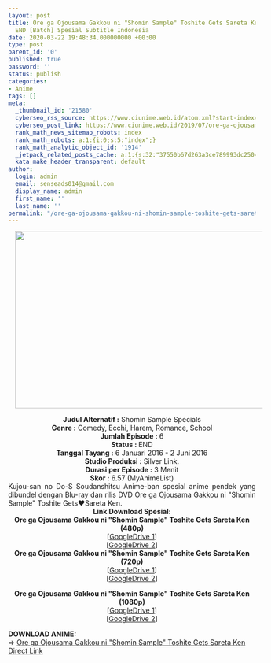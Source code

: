 ```yaml
---
layout: post
title: Ore ga Ojousama Gakkou ni "Shomin Sample" Toshite Gets Sareta Ken Episode 01-06
  END [Batch] Spesial Subtitle Indonesia
date: 2020-03-22 19:48:34.000000000 +00:00
type: post
parent_id: '0'
published: true
password: ''
status: publish
categories:
- Anime
tags: []
meta:
  _thumbnail_id: '21580'
  cyberseo_rss_source: https://www.ciunime.web.id/atom.xml?start-index=1051&max-results=150
  cyberseo_post_link: https://www.ciunime.web.id/2019/07/ore-ga-ojousama-gakkou-ni-shomin-sample.html
  rank_math_news_sitemap_robots: index
  rank_math_robots: a:1:{i:0;s:5:"index";}
  rank_math_analytic_object_id: '1914'
  _jetpack_related_posts_cache: a:1:{s:32:"37550b67d263a3ce789993dc25046c5f";a:2:{s:7:"expires";i:1650158675;s:7:"payload";a:0:{}}}
  kata_make_header_transparent: default
author:
  login: admin
  email: senseads014@gmail.com
  display_name: admin
  first_name: ''
  last_name: ''
permalink: "/ore-ga-ojousama-gakkou-ni-shomin-sample-toshite-gets-sareta-ken-episode-01-06-end-batch-spesial-subtitle-indonesia/"
---
```

<div class="separator" style="clear: both; text-align: center;"><a href="https://1.bp.blogspot.com/-F1sHlYZ_Ef8/XSr3wc8gMsI/AAAAAAAAbt4/6ay1DamyjVoYEvnKFq3eGxWwMJiwDEO_gCLcBGAs/s1600/Ore%2Bga%2BOjousama%2BGakkou%2Bni%2B%2527%2527Shomin%2BSample%2527%2527%2BToshite%2BGets%2BSareta%2BKen.jpg" imageanchor="1" style="margin-left: 1em; margin-right: 1em;"><img border="0" data-original-height="720" data-original-width="1280" height="360" src="{{ site.baseurl }}/assets/2020/03/Ore%2Bga%2BOjousama%2BGakkou%2Bni%2B%2527%2527Shomin%2BSample%2527%2527%2BToshite%2BGets%2BSareta%2BKen.jpg" width="640" /></a></div>
<p>
<div style="text-align: center;"><b>Judul</b><b><b> Alternatif</b> :</b> Shomin Sample Specials</div>
<div style="text-align: center;"><b><b>Genre :</b></b> Comedy, Ecchi, Harem, Romance, School</div>
<div style="text-align: center;"><b>Jumlah Episode :</b> 6<br /><b>Status :&nbsp;</b>END<br /><b>Tanggal Tayang :</b> 6 Januari 2016 - 2 Juni 2016<br /><b>Studio Produksi :</b> Silver Link.<br /><b>Durasi per Episode :</b> 3 Menit</div>
<div style="text-align: center;"><b>Skor :</b> 6.57 (MyAnimeList)</div>
<div style="text-align: center;"></div>
<div style="text-align: justify;">Kujou-san no Do-S Soudanshitsu Anime-ban spesial anime pendek yang dibundel dengan Blu-ray dan rilis DVD Ore ga Ojousama Gakkou ni "Shomin Sample" Toshite Gets♥Sareta Ken.</div>
<div style="text-align: justify;"></div>
<div style="text-align: justify;"></div>
<div style="text-align: center;"><b>Link Download Spesial:</b></div>
<div style="text-align: center;"><b>Ore ga Ojousama Gakkou ni "Shomin Sample" Toshite Gets Sareta Ken (480p)</b></div>
<div style="text-align: center;">[<a href="https://drive.google.com/file/d/1wED-6Lk2N_yAOZeYkmBnr3XBvkz7Nain/view" target="_blank" rel="noopener">GoogleDrive 1</a>]<br />[<a href="https://drive.google.com/file/d/1Rl-WZNGZVVCPZ_5gcfKU1IbKkgYzoxE1/view" target="_blank" rel="noopener">GoogleDrive 2</a>]</div>
<div style="text-align: center;"></div>
<div style="text-align: center;"><b>Ore ga Ojousama Gakkou ni "Shomin Sample" Toshite Gets Sareta Ken (720p)</b></div>
<div style="text-align: center;">[<a href="https://drive.google.com/file/d/1P20SwjDawutZmp4AaW6KDgLFr1Ha3Hgj/view" target="_blank" rel="noopener">GoogleDrive 1</a>]<br />[<a href="https://drive.google.com/file/d/1q7QTgwzxPY3dCVHwHmXlXgPXHbjsY4fJ/view" target="_blank" rel="noopener">GoogleDrive 2</a>]</p>
<p><b>Ore ga Ojousama Gakkou ni "Shomin Sample" Toshite Gets Sareta Ken (1080p)</b><br />[<a href="https://drive.google.com/file/d/1hoUhQmwbADHvxCC_ZAGSd3kL32-0wP1e/view" target="_blank" rel="noopener">GoogleDrive 1</a>]<br />[<a href="https://drive.google.com/file/d/1AAshY95nUjztYSVIlJlbkTuZBurK9mKI/view" target="_blank" rel="noopener">GoogleDrive 2</a>]
<div style="text-align: left;"></div>
<div style="text-align: left;"></div>
<div style="text-align: left;"><b>DOWNLOAD ANIME:</b></div>
<div style="text-align: left;"></div>
<div style="text-align: left;">=&gt;&nbsp;<a href="https://www.ciunime.web.id/2019/07/ore-ga-ojousama-gakkou-ni-shomin-sample.html" target="_blank" rel="noopener">Ore ga Ojousama Gakkou ni "Shomin Sample" Toshite Gets Sareta Ken</a></div>
<div style="text-align: left;"></div>
</div>
<link rel="stylesheet" href="https://cdnjs.cloudflare.com/ajax/libs/font-awesome/4.7.0/css/font-awesome.min.css" />
<div class="divbtn"> <a href="https://handymansurrender.com/fihup8buzv?key=94550f7ce39444073321dde3b8782f97" class="btn"><i class="fa fa-download"></i> Direct Link</a> </div>
